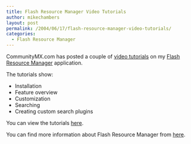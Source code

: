 ```yaml
---
title: Flash Resource Manager Video Tutorials
author: mikechambers
layout: post
permalink: /2004/06/17/flash-resource-manager-video-tutorials/
categories:
  - Flash Resource Manager
---
```



CommunityMX.com has posted a couple of [video tutorials][1] on my [Flash Resource Manager][2] application.

The tutorials show:

*   Installation
*   Feature overview
*   Customization
*   Searching
*   Creating custom search plugins

You can view the tutorials [here][1].

You can find more information about Flash Resource Manager from [here][2].

 [1]: http://www.communitymx.com/content/article.cfm?cid=B613C
 [2]: /mesh/archives/004700.cfm